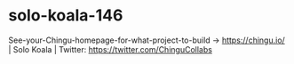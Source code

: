 # solo-koala-146
See-your-Chingu-homepage-for-what-project-to-build -> https://chingu.io/ | Solo Koala | Twitter: https://twitter.com/ChinguCollabs

